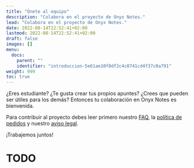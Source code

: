 ```yaml
---
title: "Únete al equipo"
description: "Colabora en el proyecto de Onyx Notes."
lead: "Colabora en el proyecto de Onyx Notes."
date: 2022-08-14T22:52:41+02:00
lastmod: 2022-08-14T22:52:41+02:00
draft: false
images: []
menu:
  docs:
    parent: ""
    identifier: "introduccion-5e61ae10f0df2c4c0741cd4f37c0a791"
weight: 999
toc: true
---
```


¿Eres estudiante? ¿Te gusta crear tus propios apuntes? ¿Crees que pueden ser útiles para los demás? Entonces tu colaboración en Onyx Notes es bienvenida.

Para contribuir al proyecto debes leer primero nuestro [FAQ](/docs/preguntas-mas-frecuentes/), la [política de pedidos](/docs/politica-de-pedidos/) y nuestro [aviso legal](/docs/aviso-legal/).

¡Trabajemos juntos!

# TODO